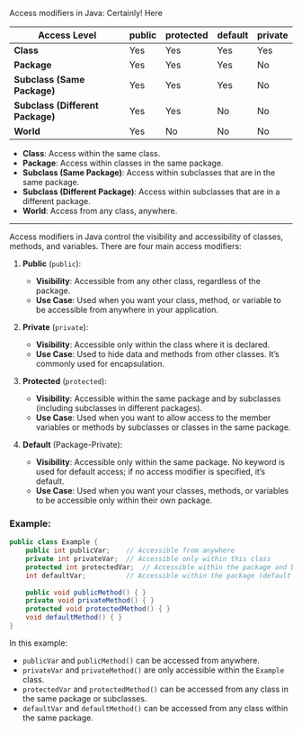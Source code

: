 Access modifiers in Java:
Certainly! Here

| **Access Level**                 | **public** | **protected** | **default** | **private** |
|----------------------------------|------------|---------------|-------------|-------------|
| **Class**                        | Yes        | Yes           | Yes         | Yes         |
| **Package**                      | Yes        | Yes           | Yes         | No          |
| **Subclass (Same Package)**      | Yes        | Yes           | Yes         | No          |
| **Subclass (Different Package)** | Yes        | Yes           | No          | No          |
| **World**                        | Yes        | No            | No          | No          |

- **Class**: Access within the same class.
- **Package**: Access within classes in the same package.
- **Subclass (Same Package)**: Access within subclasses that are in the same package.
- **Subclass (Different Package)**: Access within subclasses that are in a different package.
- **World**: Access from any class, anywhere.

---
Access modifiers in Java control the visibility and accessibility of classes, methods, and variables. There are four
main access modifiers:

1. **Public** (`public`):
    - **Visibility**: Accessible from any other class, regardless of the package.
    - **Use Case**: Used when you want your class, method, or variable to be accessible from anywhere in your
      application.

2. **Private** (`private`):
    - **Visibility**: Accessible only within the class where it is declared.
    - **Use Case**: Used to hide data and methods from other classes. It’s commonly used for encapsulation.

3. **Protected** (`protected`):
    - **Visibility**: Accessible within the same package and by subclasses (including subclasses in different packages).
    - **Use Case**: Used when you want to allow access to the member variables or methods by subclasses or classes in
      the same package.

4. **Default** (Package-Private):
    - **Visibility**: Accessible only within the same package. No keyword is used for default access; if no access
      modifier is specified, it’s default.
    - **Use Case**: Used when you want your classes, methods, or variables to be accessible only within their own
      package.

### Example:

```java
public class Example {
    public int publicVar;    // Accessible from anywhere
    private int privateVar;  // Accessible only within this class
    protected int protectedVar;  // Accessible within the package and by subclasses
    int defaultVar;          // Accessible within the package (default access)
    
    public void publicMethod() { }
    private void privateMethod() { }
    protected void protectedMethod() { }
    void defaultMethod() { }
}
```

In this example:

- `publicVar` and `publicMethod()` can be accessed from anywhere.
- `privateVar` and `privateMethod()` are only accessible within the `Example` class.
- `protectedVar` and `protectedMethod()` can be accessed from any class in the same package or subclasses.
- `defaultVar` and `defaultMethod()` can be accessed from any class within the same package.